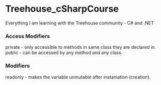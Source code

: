 # Treehouse_cSharpCourse
Everything I am learning with the Treehouse community - C# and .NET

### Access Modifiers
private - only accessible to methods in same class they are declared in. 
public - can be accessed by any method and any class.

### Modifiers
readonly - makes the variable unmutable after instaniation (creation).
